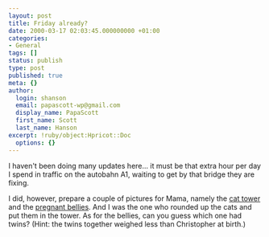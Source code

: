 ```yaml
---
layout: post
title: Friday already?
date: 2000-03-17 02:03:45.000000000 +01:00
categories:
- General
tags: []
status: publish
type: post
published: true
meta: {}
author:
  login: shanson
  email: papascott-wp@gmail.com
  display_name: PapaScott
  first_name: Scott
  last_name: Hanson
excerpt: !ruby/object:Hpricot::Doc
  options: {}
---
```

<p>I haven't been doing many updates here... it must be that extra hour per day I spend in traffic on the autobahn A1, waiting to get by that bridge they are fixing.</p>
<p>I did, however, prepare a couple of pictures for Mama, namely the <a href="http://Mama.editthispage.com/pictures/viewer$64">cat tower</a> and the <a href="http://Mama.editthispage.com/pictures/viewer$68">pregnant bellies</a>. And I was the one who rounded up the cats and put them in the tower. As for the bellies, can you guess which one had twins? (Hint: the twins together weighed less than Christopher at birth.)</p>
